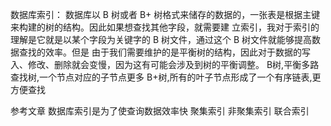 数据库索引：
数据库以 B 树或者 B+ 树格式来储存的数据的，一张表是根据主键来构建的树的结构。因此如果想查找其他字段，就需要建 立索引，我对于索引的理解是它就是以某个字段为关键字的 B 树文件，通过这个 B 树文件就能够提高数据查找的效率。但是 由于我们需要维护的是平衡树的结构，因此对于数据的写入、修改、删除就会变慢，因为这有可能会涉及到树的平衡调整。
B树,平衡多路查找树,一个节点对应的子节点更多
B+树,所有的叶子节点形成了一个有序链表,更方便查找

参考文章[](https://www.cnblogs.com/wwxzdl/p/11116446.html)
数据库索引是为了使查询数据效率快
聚集索引
非聚集索引
联合索引
